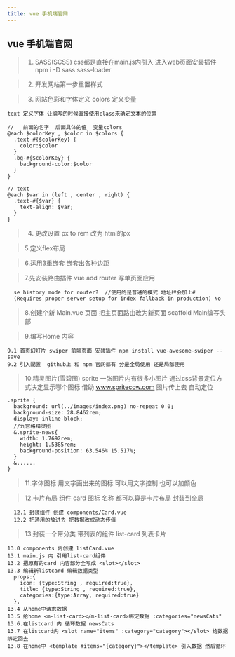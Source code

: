 ```yaml
---
title: vue 手机端官网
---
```


## vue 手机端官网

>  1. SASS(SCSS) css都是直接在main.js内引入
>  进入web页面安装插件 npm i -D sass sass-loader

>  2. 开发网站第一步重置样式

>  3. 网站色彩和字体定义 colors 定义变量 

```
text 定义字体 让编写的时候直接使用class来确定文本的位置

//   前面的名字  后面具体的值  变量colors
@each $colorKey , $color in $colors {
  .text-#{$colorKey} {
    color:$color
  }
  .bg-#{$colorKey} {
    background-color:$color
  }
}

// text
@each $var in (left , center , right) {
  .text-#{$var} {
    text-align: $var;
  }
}
```

>  4. 更改设置 px to rem  改为 html的px

>  5.定义flex布局

>  6.运用3重嵌套 嵌套出各种边距

> 7.先安装路由插件 vue add router 写单页面应用

```
  se history mode for router?  //使用的是普通的模式 地址栏会加上#
  (Requires proper server setup for index fallback in production) No
```

>  8.创建个新 Main.vue 页面 把主页面路由改为新页面 scaffold
> Main编写头部

>  9.编写Home 内容 

```
9.1 首页幻灯片 swiper 前端页面 安装插件 npm install vue-awesome-swiper --save
9.2 引入配置  github上 和 npm 官网都有 分是全局使用 还是局部使用
```

>  10.精灵图片(雪碧图) sprite 一张图片内有很多小图片 通过css背景定位方式决定显示哪个图标
>   借助 www.spritecow.com 图片传上去 自动定位

```
.sprite {  
  background: url(../images/index.png) no-repeat 0 0;
  background-size: 28.8462rem;
  display: inline-block;
  //九宫格精灵图
  &.sprite-news{
    width: 1.7692rem;
    height: 1.5385rem;
    background-position: 63.546% 15.517%;
  }
  &......
}
```

>  11.字体图标  用文字画出来的图标 可以用文字控制 也可以加颜色

>  12.卡片布局 组件 card 图标 名称 都可以算是卡片布局 封装到全局

```
  12.1 封装组件 创建 components/Card.vue
  12.2 把通用的放进去 把数据改成动态传值
```

>  13.封装一个带分类 带列表的组件 list-card 列表卡片

```
13.0 components 内创建 listCard.vue
13.1 main.js 内 引用list-card组件
13.2 把原有的card 内容部分全写成 <slot></slot>
13.3 编辑新listcard 编辑数据类型
  props:{
    icon: {type:String , required:true},
    title: {type:String , required:true},
    categories:{type:Array, required:true}
  },
13.4 从home中请求数据
13.5 给home <m-list-card></m-list-card>绑定数据 :categories="newsCats"
13.6.在listcard 内 循环数据 newsCats
13.7 在listcard内 <slot name="items" :category="category"></slot> 给数据绑定回去
13.8 在home中 <template #items="{category}"></template> 引入数据 然后循环
```
